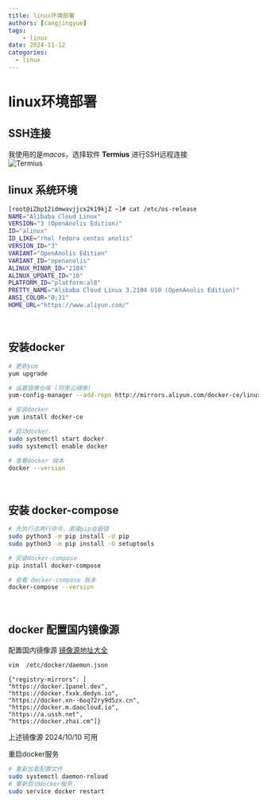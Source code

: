 ```yaml
---
title: linux环境部署
authors: [cangjingyue]
tags: 
    - linux
date: 2024-11-12
categories:
  - linux
---
```

# linux环境部署

## SSH连接
我使用的是*macos*，选择软件 **Termius** 进行SSH远程连接
<br/>
![Termius](https://cangjingyue.oss-cn-hangzhou.aliyuncs.com/2024/11/12/17314109093176.jpg)
<br/>


## linux 系统环境
``` bash
[root@iZbp12idmwavjjcx2k19kjZ ~]# cat /etc/os-release 
NAME="Alibaba Cloud Linux"
VERSION="3 (OpenAnolis Edition)"
ID="alinux"
ID_LIKE="rhel fedora centos anolis"
VERSION_ID="3"
VARIANT="OpenAnolis Edition"
VARIANT_ID="openanolis"
ALINUX_MINOR_ID="2104"
ALINUX_UPDATE_ID="10"
PLATFORM_ID="platform:al8"
PRETTY_NAME="Alibaba Cloud Linux 3.2104 U10 (OpenAnolis Edition)"
ANSI_COLOR="0;31"
HOME_URL="https://www.aliyun.com/"
```

<br/>

## 安装docker
``` bash
# 更新yum
yum upgrade

# 设置镜像仓库 (阿里云镜像)
yum-config-manager --add-repo http://mirrors.aliyun.com/docker-ce/linux/centos/docker-ce.repo

# 安装docker
yum install docker-ce

# 启动docker
sudo systemctl start docker
sudo systemctl enable docker

# 查看docker 版本
docker --version
```

<br/>


## 安装 docker-compose

``` bash
# 先执行这两行命令，直接pip会报错
sudo python3 -m pip install -U pip
sudo python3 -m pip install -U setuptools

# 安装docker-compose
pip install docker-compose

# 查看 docker-compose 版本
docker-compose --version
```
<br/>

## docker 配置国内镜像源
配置国内镜像源
[镜像源地址大全](https://blog.csdn.net/llc580231/article/details/139979603#:~:text=Docker镜像)

``` bash
vim  /etc/docker/daemon.json
```

```
{"registry-mirrors": [
"https://docker.1panel.dev",
"https://docker.fxxk.dedyn.io",
"https://docker.xn--6oq72ry9d5zx.cn",
"https://docker.m.daocloud.io",
"https://a.ussh.net",
"https://docker.zhai.cm"]}
```

上述镜像源 2024/10/10 可用

重启docker服务

``` bash
# 重新加载配置文件
sudo systemctl daemon-reload
# 重新启动docker服务
sudo service docker restart
```